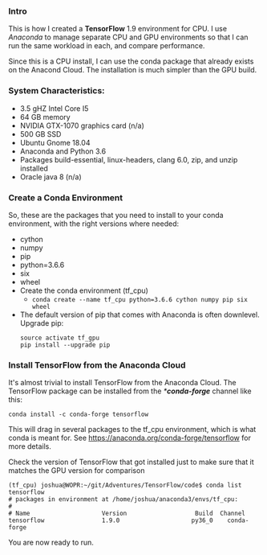 ### Intro
This is how I created a **TensorFlow** 1.9 environment for CPU.  I use *Anaconda*
to manage separate CPU and GPU environments so that I can run the same workload
in each, and compare performance.

Since this is a CPU install, I can use the conda package that already exists
on the Anacond Cloud.  The installation is much simpler than the GPU build.

### System Characteristics:
- 3.5 gHZ Intel Core I5
- 64 GB memory
- NVIDIA GTX-1070 graphics card (n/a)
- 500 GB SSD
- Ubuntu Gnome 18.04
- Anaconda and Python 3.6
- Packages build-essential, linux-headers, clang 6.0, zip, and unzip installed
- Oracle java 8 (n/a)

### Create a Conda Environment
So, these are the packages that you need to install to your conda environment,
with the right versions where needed:
  - cython
  - numpy
  - pip
  - python=3.6.6
  - six
  - wheel
- Create the conda environment (tf_cpu)
   - ```conda create --name tf_cpu python=3.6.6 cython numpy pip six wheel```
- The default version of pip that comes with Anaconda is often downlevel.
  Upgrade pip:
  ```
  source activate tf_gpu
  pip install --upgrade pip
  ```

### Install TensorFlow from the Anaconda Cloud
It's almost trivial to install TensorFlow from the Anaconda Cloud.  The
TensorFlow package can be installed from the _***conda-forge**_ channel like
this:

```conda install -c conda-forge tensorflow```

This will drag in several packages to the tf_cpu environment, which is what
conda is meant for.  See https://anaconda.org/conda-forge/tensorflow for
more details.

Check the version of TensorFlow that got installed just to make sure that it
matches the GPU version for comparison
```
(tf_cpu) joshua@WOPR:~/git/Adventures/TensorFlow/code$ conda list tensorflow
# packages in environment at /home/joshua/anaconda3/envs/tf_cpu:
#
# Name                    Version                   Build  Channel
tensorflow                1.9.0                    py36_0    conda-forge
```

You are now ready to run.
